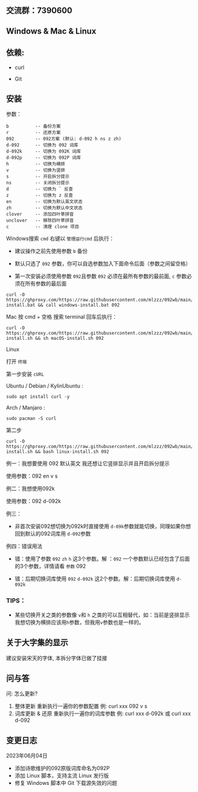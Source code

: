 ## 交流群：7390600
## Windows & Mac & Linux

## 依赖:

- curl

- Git

## 安装

参数：

```batch
b          -- 备份方案
r          -- 还原方案
092        -- 092方案 (默认: d-092 h ns z zh)
d-092      -- 切换为 092 词库
d-092k     -- 切换为 092K 词库
d-092p     -- 切换为 092P 词库
h          -- 切换为横排
v          -- 切换为竖排
s          -- 开启拆分提示
ns         -- 关闭拆分提示
d          -- 切换为 ` 反查
z          -- 切换为 z 反查
en         -- 切换为默认英文状态
zh         -- 切换为默认中文状态
clover     -- 添加四叶草拼音
unclover   -- 移除四叶草拼音
c          -- 清理 clone 项目
```

Windows搜索 `cmd` 右键以 `管理运行cmd` 后执行：

- 建议操作之前先使用参数 `b` 备份

- 默认只选了 `092` 参数，你可以自选参数加入下面命令后面（参数之间留空格）

- 第一次安装必须使用参数 `092`且参数 `092` 必须在最所有参数的最前面, `c` 参数必须在所有参数的最后面

```batch
curl -O https://ghproxy.com/https://raw.githubusercontent.com/mlzzz/092wb/main/windows-install.bat && call windows-install.bat 092
```

Mac 按 cmd + 空格 搜索 terminal 回车后执行：

```shell
curl -O https://ghproxy.com/https://raw.githubusercontent.com/mlzzz/092wb/main/macOS-install.sh && sh macOS-install.sh 092
```

Linux

打开 `终端`

第一步安装 `cURL`

Ubuntu / Debian / KylinUbuntu :

```shell
sudo apt install curl -y
```

Arch / Manjaro :

```shell
sudo pacman -S curl
```

第二步

```shell
curl -O https://ghproxy.com/https://raw.githubusercontent.com/mlzzz/092wb/main/linux-install.sh && bash linux-install.sh 092
```

例一：我想要使用 092 默认英文 我还想让它竖排显示并且开启拆分提示

使用参数：092 en v s

例二：我想使用092k

使用参数：092 d-092k

例三：

- 非首次安装092想切换为092k时直接使用 `d-09k`参数就能切换，同理如果你想回到默认的092词库用 `d-092`参数

例四：错误用法 

- 错：使用了参数 `092`  `zh` `h`  这3个参数。解 ：`092` 一个参数默认已经包含了后面的3个参数，详情请看 `参数` 092

- 错：后期切换词库使用 `092`  `d-092k` 这2个参数。解：后期切换词库使用 `d-092k` 

### TIPS：

- 某些切换开关之类的参数像 `v`和 `h` 之类的可以互相替代，如：当前是竖排显示我想切换为横排应该用`h`参数，但我用`v`参数也是一样的。

## 关于大字集的显示

建议安装宋天的字体, 本拆分字体已做了挂接

## 问与答

问: 怎么更新?

1. 整体更新
   重新执行一遍你的参数配置
   例: curl xxx 092 v s
2. 词库更新 & 还原
   重新执行一遍你的词库参数
   例: curl xxx d-092k  或 curl xxx d-092

## 变更日志
2023年06月04日
- 添加诗歌维护的092原版词库命名为092P
- 添加 Linux 脚本，支持主流 Linux 发行版
- 修复 Windows 脚本中 Git 下载源失效的问题
